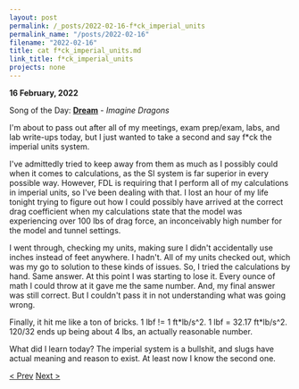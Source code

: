```yaml
---
layout: post
permalink: /_posts/2022-02-16-f*ck_imperial_units
permalink_name: "/posts/2022-02-16"
filename: "2022-02-16"
title: cat f*ck_imperial_units.md
link_title: f*ck_imperial_units
projects: none
---
```

**16 February, 2022**

Song of the Day: [**Dream**](https://youtu.be/oV4hnsTJs5c) - *Imagine Dragons*

I'm about to pass out after all of my meetings, exam prep/exam, labs, and lab write-ups today, but I just wanted to take a second and say f*ck the imperial units system.

I've admittedly tried to keep away from them as much as I possibly could when it comes to calculations, as the SI system is far superior in every possible way. However, FDL is requiring that I perform all of my calculations in imperial units, so I've been dealing with that. I lost an hour of my life tonight trying to figure out how I could possibly have arrived at the correct drag coefficient when my calculations state that the model was experiencing over 100 lbs of drag force, an inconceivably high number for the model and tunnel settings.

I went through, checking my units, making sure I didn't accidentally use inches instead of feet anywhere. I hadn't. All of my units checked out, which was my go to solution to these kinds of issues. So, I tried the calculations by hand. Same answer. At this point I was starting to lose it. Every ounce of math I could throw at it gave me the same number. And, my final answer was still correct. But I couldn't pass it in not understanding what was going wrong.

Finally, it hit me like a ton of bricks. 1 lbf != 1 ft\*lb/s^2. 1 lbf = 32.17 ft\*lb/s^2. 120/32 ends up being about 4 lbs, an actually reasonable number.

What did I learn today? The imperial system is a bullshit, and slugs have actual meaning and reason to exist. At least now I know the second one.

[< Prev](/_posts/2022-02-14-from_the_ashes)    [Next >](/all_caught_up)
